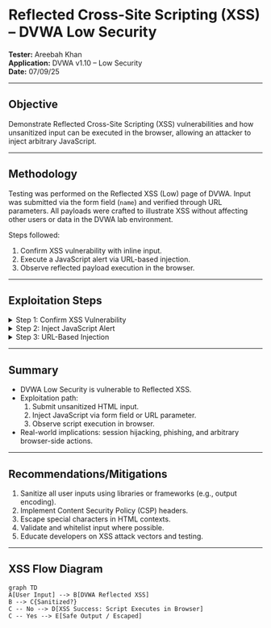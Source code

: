 # Reflected Cross-Site Scripting (XSS) – DVWA Low Security

**Tester:** Areebah Khan  
**Application:** DVWA v1.10 – Low Security  
**Date:** 07/09/25

---

## Objective
Demonstrate Reflected Cross-Site Scripting (XSS) vulnerabilities and how unsanitized input can be executed in the browser, allowing an attacker to inject arbitrary JavaScript.

---

## Methodology
Testing was performed on the Reflected XSS (Low) page of DVWA. Input was submitted via the form field (`name`) and verified through URL parameters. All payloads were crafted to illustrate XSS without affecting other users or data in the DVWA lab environment.

Steps followed:  
1. Confirm XSS vulnerability with inline input.  
2. Execute a JavaScript alert via URL-based injection.  
3. Observe reflected payload execution in the browser.  

---

## Exploitation Steps

<details> <summary>Step 1: Confirm XSS Vulnerability</summary>

**Payload:** `<b>test</b>`  

**Observation:**
- Text “test” appeared in bold on the page.  
- Confirms the page does not sanitize HTML input.  

**Impact:**
- Unsanitized input allows arbitrary HTML and JavaScript injection.
- Attackers could inject scripts to steal cookies, hijack sessions, or perform actions as users.

<img width="940" height="519" alt="image" src="https://github.com/user-attachments/assets/8117618c-b1b2-4634-86ae-75b642ec3d1f" />


</details>

<details> <summary>Step 2: Inject JavaScript Alert</summary>

**Payload:** `<script>alert('XSS');</script>`  

**Observation:**
- A JavaScript alert popped up immediately in the browser.  
- This confirms the input is executed, demonstrating Reflected XSS.

**Impact:**
- Attacker can execute arbitrary scripts in the context of the victim’s browser.
- Could be used for phishing, stealing session cookies, or redirecting users.

<img width="940" height="786" alt="image" src="https://github.com/user-attachments/assets/ca4817d1-acff-418c-b5db-53e8efe00160" />


</details>

<details> <summary>Step 3: URL-Based Injection</summary>

**URL Example:**  http://localhost/vulnerabilities/xss_r/?name=<script>alert('XSS')</script>

**Observation:**
- Payload is reflected immediately in the server response.
- Does not get stored; this is Reflected XSS.
- The next step could be Stored XSS, which persists in the database.

**Impact:**
- URL parameters can be manipulated to execute scripts on user browsers.
- Could be used for targeted attacks via crafted links (phishing or session theft).

<img width="940" height="734" alt="image" src="https://github.com/user-attachments/assets/14441f33-4dae-4bcd-8952-31a550ae1782" />

</details>

---

## Summary
- DVWA Low Security is vulnerable to Reflected XSS.  
- Exploitation path:
  1. Submit unsanitized HTML input.  
  2. Inject JavaScript via form field or URL parameter.  
  3. Observe script execution in browser.  
- Real-world implications: session hijacking, phishing, and arbitrary browser-side actions.

---

## Recommendations/Mitigations
1. Sanitize all user inputs using libraries or frameworks (e.g., output encoding).  
2. Implement Content Security Policy (CSP) headers.  
3. Escape special characters in HTML contexts.  
4. Validate and whitelist input where possible.  
5. Educate developers on XSS attack vectors and testing.

---

## XSS Flow Diagram

```mermaid
graph TD
A[User Input] --> B[DVWA Reflected XSS]
B --> C{Sanitized?}
C -- No --> D[XSS Success: Script Executes in Browser]
C -- Yes --> E[Safe Output / Escaped]
